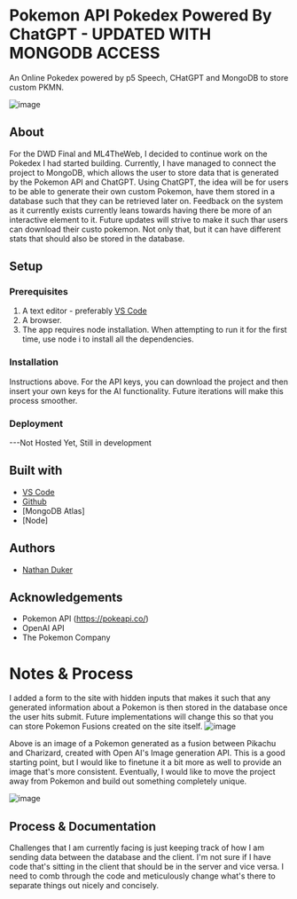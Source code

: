 <!-- Every README should start with an H1 -->
# Pokemon API Pokedex Powered By ChatGPT - UPDATED WITH MONGODB ACCESS
<!-- A one sentence description of the project or assignment -->
An Online Pokedex powered by p5 Speech, CHatGPT and MongoDB to store custom PKMN.

![image](https://github.com/nathanduker/DWD-Final/assets/157427640/32b2f3cb-c798-42d4-89e9-dac93a2e0065)



<!-- It is good practice to add an about or summary -->
## About

For the DWD Final and ML4TheWeb, I decided to continue work on the Pokedex I had started building. Currently, I have managed to connect the project to MongoDB, which allows the user to store data that is generated by the Pokemon API and ChatGPT. Using ChatGPT, the idea will be for users to be able to generate their own custom Pokemon, have them stored in a database such that they can be retrieved later on. Feedback on the system as it currently exists currently leans towards having there be more of an interactive element to it. Future updates will strive to make it such thar users can download their custo pokemon. Not only that, but it can have different stats that should also be stored in the database.


<!-- It is essential to describe how to set up your project -->
## Setup

<!-- Any knowledge or tools you will need before hand -->
### Prerequisites

1. A text editor - preferably [VS Code](https://code.visualstudio.com/)
2. A browser.
3. The app requires node installation. When attempting to run it for the first time, use node i to install all the dependencies. 

<!-- any installation needs should be defined -->
### Installation

Instructions above. For the API keys, you can download the project and then insert your own keys for the AI functionality. Future iterations will make this process smoother. 

<!-- Notes about the deployment -->
### Deployment

---Not Hosted Yet, Still in development

## Built with

* [VS Code](https://code.visualstudio.com/)
* [Github](https://github.com)
* [MongoDB Atlas]
* [Node]

## Authors

* [Nathan Duker](https:nathanduker.artstation.com)

<!-- thank and reference all the things that made your project happen -->
## Acknowledgements

* Pokemon API (https://pokeapi.co/)
* OpenAI API
* The Pokemon Company 

<!-- For your assignments you might consider  -->
# Notes & Process

<!-- How you built this project - Include images, gifs, and notes here -->

I added a form to the site with hidden inputs that makes it such that any generated information about a Pokemon is then stored in the database once the user hits submit. Future implementations will change this so that you can store Pokemon Fusions created on the site itself. 
![image](https://github.com/nathanduker/DWD-Final/assets/157427640/d5e3754d-4994-4215-9eaf-a5ff84b7dd31)

Above is an image of a Pokemon generated as a fusion between Pikachu and Charizard, created with Open AI's Image generation API. This is a good starting point, but I would like to finetune it a bit more as well to provide an image that's more consistent. Eventually, I would like to move the project away from Pokemon and build out something completely unique. 


![image](https://github.com/nathanduker/DWD-Final/assets/157427640/26512e59-dd9f-4f36-8d47-df76b7fe0443)



## Process & Documentation

<!-- Any specific challenges or struggles documented -->
Challenges that I am currently facing is just keeping track of how I am sending data between the database and the client. I'm not sure if I have code that's sitting in the client that should be in the server and vice versa. I need to comb through the code and meticulously change what's there to separate things out nicely and concisely. 

<!-- Any questions you have -->

